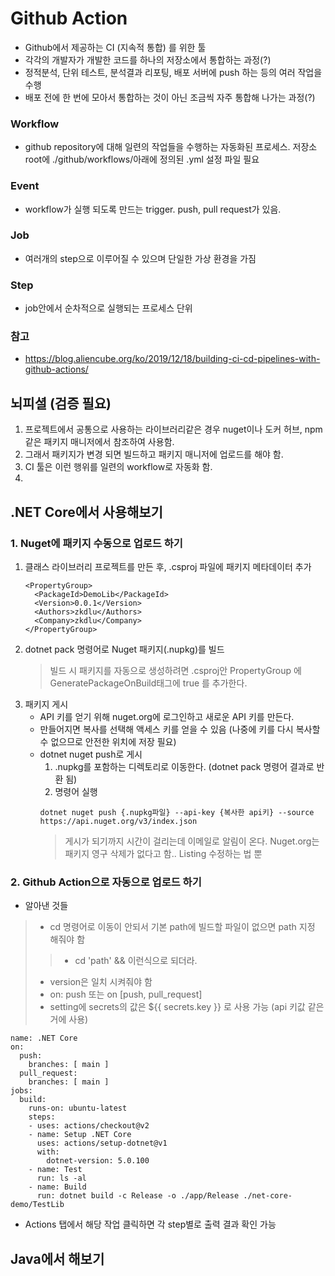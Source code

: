 # Github Action
- Github에서 제공하는 CI (지속적 통합) 를 위한 툴
- 각각의 개발자가 개발한 코드를 하나의 저장소에서 통합하는 과정(?)
- 정적분석, 단위 테스트, 분석결과 리포팅, 배포 서버에 push 하는 등의 여러 작업을 수행
- 배포 전에 한 번에 모아서 통합하는 것이 아닌 조금씩 자주 통합해 나가는 과정(?)

### Workflow
- github repository에 대해 일련의 작업들을 수행하는 자동화된 프로세스. 저장소 root에 ./github/workflows/아래에 정의된 .yml 설정 파일 필요

### Event
- workflow가 실행 되도록 만드는 trigger. push, pull request가 있음.

### Job
- 여러개의 step으로 이루어질 수 있으며 단일한 가상 환경을 가짐

### Step
- job안에서 순차적으로 실행되는 프로세스 단위


### 참고
- https://blog.aliencube.org/ko/2019/12/18/building-ci-cd-pipelines-with-github-actions/


## 뇌피셜 (검증 필요)
1. 프로젝트에서 공통으로 사용하는 라이브러리같은 경우 nuget이나 도커 허브, npm 같은 패키지 매니저에서 참조하여 사용함.
2. 그래서 패키지가 변경 되면 빌드하고 패키지 매니저에 업로드를 해야 함. 
3. CI 툴은 이런 행위를 일련의 workflow로 자동화 함.
4. 

## .NET Core에서 사용해보기
### 1. Nuget에 패키지 수동으로 업로드 하기
1. 클래스 라이브러리 프로젝트를 만든 후, .csproj 파일에 패키지 메타데이터 추가
    ```.csproj
    <PropertyGroup>
      <PackageId>DemoLib</PackageId>
      <Version>0.0.1</Version>
      <Authors>zkdlu</Authors>
      <Company>zkdlu</Company>
    </PropertyGroup>
    ```
2. dotnet pack 명령어로 Nuget 패키지(.nupkg)를 빌드
    > 빌드 시 패키지를 자동으로 생성하려면 .csproj안 PropertyGroup 에 GeneratePackageOnBuild태그에 true 를 추가한다.
3. 패키지 게시
    - API 키를 얻기 위해 nuget.org에 로그인하고 새로운 API 키를 만든다.
    - 만들어지면 복사를 선택해 액세스 키를 얻을 수 있음 (나중에 키를 다시 복사할 수 없으므로 안전한 위치에 저장 필요)
    - dotnet nuget push로 게시
        1. .nupkg를 포함하는 디렉토리로 이동한다. (dotnet pack 명령어 결과로 반환 됨)
        2. 명령어 실행
        ```
        dotnet nuget push {.nupkg파일} --api-key {복사한 api키} --source https://api.nuget.org/v3/index.json
        ```
        > 게시가 되기까지 시간이 걸리는데 이메일로 알림이 온다.
        > Nuget.org는 패키지 영구 삭제가 없다고 함.. Listing 수정하는 법 뿐
        
 ### 2. Github Action으로 자동으로 업로드 하기
 - 알아낸 것들
 > - cd 명령어로 이동이 안되서 기본 path에 빌드할 파일이 없으면 path 지정 해줘야 함
 > > - cd 'path' && 이런식으로 되더라.
 > - version은 일치 시켜줘야 함
 > - on: push 또는 on [push, pull_request]
 > - setting에 secrets의 값은 ${{ secrets.key }} 로 사용 가능 (api 키값 같은 거에 사용)
```
name: .NET Core
on:
  push:
    branches: [ main ]
  pull_request:
    branches: [ main ]
jobs:
  build:
    runs-on: ubuntu-latest
    steps:
    - uses: actions/checkout@v2
    - name: Setup .NET Core
      uses: actions/setup-dotnet@v1
      with:
        dotnet-version: 5.0.100
    - name: Test
      run: ls -al
    - name: Build
      run: dotnet build -c Release -o ./app/Release ./net-core-demo/TestLib
```


- Actions 탭에서 해당 작업 클릭하면 각 step별로 출력 결과 확인 가능

## Java에서 해보기
